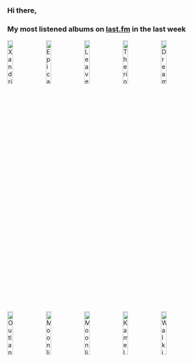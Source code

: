 ### Hi there, 

### My most listened albums on [last.fm](https://www.last.fm/user/jfdesignnet) in the last week

[<img src='https://lastfm.freetls.fastly.net/i/u/300x300/d3aaad8bc8b243eec3611d4a6c5fc7d4.png' width='16%' height='16%' alt='Xandria - Sacrificium'>](https://www.last.fm/music/xandria/sacrificium)&nbsp;
[<img src='https://lastfm.freetls.fastly.net/i/u/300x300/eef35303d12f82e3d18872b9f693b3de.jpg' width='16%' height='16%' alt='Epica - The Classical Conspiracy (Live in Miskolc)'>](https://www.last.fm/music/epica/the%2bclassical%2bconspiracy%2b%2528live%2bin%2bmiskolc%2529)&nbsp;
[<img src='https://lastfm.freetls.fastly.net/i/u/300x300/12842bb6641dcff827cb25b4649a0fdb.png' width='16%' height='16%' alt='Leaves Eyes - The Last Viking'>](https://www.last.fm/music/leaves%2527%2beyes/the%2blast%2bviking)&nbsp;
[<img src='https://lastfm.freetls.fastly.net/i/u/300x300/3a78d6716d2e7b14ad91d42142afabab.jpg' width='16%' height='16%' alt='Therion - 20th Anniversary Show (Live in Budapest 2007)'>](https://www.last.fm/music/therion/20th%2banniversary%2bshow%2b%2528live%2bin%2bbudapest%2b2007%2529)&nbsp;
[<img src='https://lastfm.freetls.fastly.net/i/u/300x300/9034b064c81be128dc6b94cb053d4bc3.jpg' width='16%' height='16%' alt='Dream Ocean - LOST LOVE SYMPHONY'>](https://www.last.fm/music/dream%2bocean/lost%2blove%2bsymphony)&nbsp;
<br>
[<img src='https://lastfm.freetls.fastly.net/i/u/300x300/c3517937181b6b504a57c859a6918656.jpg' width='16%' height='16%' alt='Outlanders - Outlanders'>](https://www.last.fm/music/outlanders/outlanders)&nbsp;
[<img src='https://lastfm.freetls.fastly.net/i/u/300x300/d8b20dd32e9a9f88d2b2002214a06efc.jpg' width='16%' height='16%' alt='Moonlight Haze - De Rerum Natura'>](https://www.last.fm/music/moonlight%2bhaze/de%2brerum%2bnatura)&nbsp;
[<img src='https://lastfm.freetls.fastly.net/i/u/300x300/40028d970614a112c46e90386de82318.jpg' width='16%' height='16%' alt='Moonlight Haze - Lunaris'>](https://www.last.fm/music/moonlight%2bhaze/lunaris)&nbsp;
[<img src='https://lastfm.freetls.fastly.net/i/u/300x300/4507a6fc4b95077541d7a97f2da4fd29.jpg' width='16%' height='16%' alt='Kamelot - The Awakening'>](https://www.last.fm/music/kamelot/the%2bawakening)&nbsp;
[<img src='https://lastfm.freetls.fastly.net/i/u/300x300/88261c5eea03549b0ce0c4f3eba1515d.jpg' width='16%' height='16%' alt='Walk in Darkness - Welcome to the New World'>](https://www.last.fm/music/walk%2bin%2bdarkness/welcome%2bto%2bthe%2bnew%2bworld)&nbsp;
<br>
